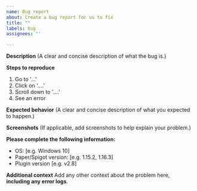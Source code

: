 ```yaml
---
name: Bug report
about: Create a bug report for us to fix
title: ""
labels: bug
assignees: ''

---
```


**Description**
(A clear and concise description of what the bug is.)

**Steps to reproduce**
1. Go to '...'
2. Click on '....'
3. Scroll down to '....'
4. See an error

**Expected behavior**
(A clear and concise description of what you expected to happen.)

**Screenshots**
(If applicable, add screenshots to help explain your problem.)

**Please complete the following information:**
 - OS: [e.g. Windows 10]
 - Paper/Spigot version: [e.g. 1.15.2, 1.16.3]
 - Plugin version [e.g. v2.8]

**Additional context**
Add any other context about the problem here, **including any error logs**.

